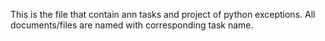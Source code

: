 This is the file that contain ann tasks and project of python exceptions.
All documents/files are named with corresponding task name.
